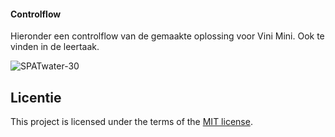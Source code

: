 
<h4> Controlflow </h4>
Hieronder een controlflow van de gemaakte oplossing voor Vini Mini. Ook te vinden in de leertaak. 

<br>

![SPATwater-30](https://user-images.githubusercontent.com/112857444/230169938-9c8866bf-bd09-4b9f-9fd6-13af28b66fdf.jpg)



## Licentie

This project is licensed under the terms of the [MIT license](./LICENSE).
